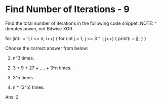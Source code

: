 # Find Number of Iterations - 9

Find the total number of iterations in the following code snippet:
NOTE: ^ denotes power, not Bitwise XOR.

for (int i = 1; i <= n; i++)
{
    for (int j = 1; j <= 3 ^ i; j++)
    {
        print(i + j);
    }
}


Choose the correct answer from below:

1. n^3 times.

2. 3 + 9 + 27 + …. + 3^n times.

3. 3^n times.

4. n * (3^n) times.

Ans:
2
